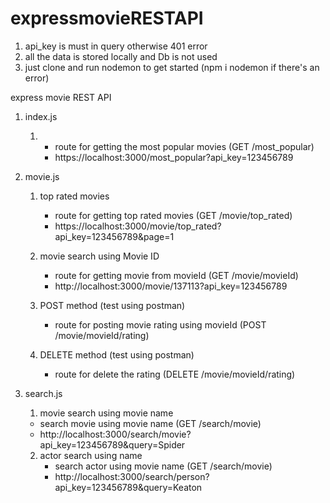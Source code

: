 # expressmovieRESTAPI

1) api_key is must in query otherwise 401 error
2) all the data is stored locally and Db is not used
3) just clone and run nodemon to get started (npm i nodemon if there's an error)

express movie REST API
   1) index.js
      1) - route for getting the most popular movies (GET /most_popular)
         - https://localhost:3000/most_popular?api_key=123456789 

   2) movie.js
      1) top rated movies
         - route for getting top rated movies (GET /movie/top_rated)
         - https://localhost:3000/movie/top_rated?api_key=123456789&page=1
        
      2) movie search using Movie ID
         - route for getting movie from movieId (GET /movie/movieId)
         - http://localhost:3000/movie/137113?api_key=123456789
      
      3) POST method (test using postman)
         - route for posting movie rating using movieId (POST /movie/movieId/rating)
  
      4) DELETE method (test using postman)
         - route for delete the rating (DELETE /movie/movieId/rating)
      
   3) search.js
       1) movie search using movie name
         - search movie using movie name (GET /search/movie)
         - http://localhost:3000/search/movie?api_key=123456789&query=Spider

      2) actor search using name
         - search actor using movie name (GET /search/movie)
         - http://localhost:3000/search/person?api_key=123456789&query=Keaton
